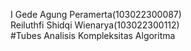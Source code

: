 I Gede Agung Peramerta(103022300087)  
Reiluthfi Shidqi Wienarya(103022300112)  
#Tubes Analisis Kompleksitas Algoritma
